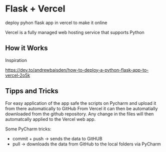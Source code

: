 # Flask + Vercel

 deploy pyhon flask app in vercel to make it online
 
 Vercel is a  fully managed web hosting service that supports Python
 
 ## How it Works
 Inspiration
 
 https://dev.to/andrewbaisden/how-to-deploy-a-python-flask-app-to-vercel-2o5k
 

  ## Tipps and Tricks
  For easy application of the app safe the scripts on Pycharm and upload it from there automatically to GitHub
  From Vercel it can then be automatially downloaded from the github repository. Any change in the files will
  then automatcally applied to the Vercel web app.
  
  Some PyCharm tricks:
  
  - commit + push   -> sends the data to GitHUB
  - pull  -> downloads the data from GitHub to the local folders via PyCharm
